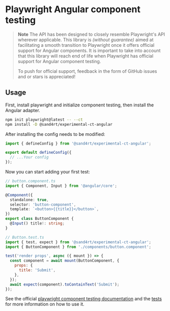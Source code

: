 # Playwright Angular component testing

> **Note**
> The API has been designed to closely resemble Playwright's API wherever applicable. This library is _(without guarantee)_ aimed at facilitating a smooth transition to Playwright once it offers official support for Angular components. It is important to take into account that this library will reach end of life when Playwright has official support for Angular component testing.
> 
> To push for official support, feedback in the form of GitHub issues and or stars is appreciated!

## Usage

First, install playwright and initialize component testing, then install the Angular adapter.

```sh
npm init playwright@latest -- --ct
npm install -D @sand4rt/experimental-ct-angular
```

After installing the config needs to be modified:

```ts
import { defineConfig } from '@sand4rt/experimental-ct-angular';

export default defineConfig({
  // ...Your config
});
```

Now you can start adding your first test:

```ts
// button.component.ts
import { Component, Input } from '@angular/core';

@Component({
  standalone: true,
  selector: 'button-component',
  template: `<button>{{title}}</button>`,
})
export class ButtonComponent {
  @Input() title!: string;
}
```

```jsx
// Button.test.ts
import { test, expect } from '@sand4rt/experimental-ct-angular';
import { ButtonComponent } from './components/button.component';

test('render props', async ({ mount }) => {
  const component = await mount(ButtonComponent, {
    props: {
      title: 'Submit',
    },
  });
  await expect(component).toContainText('Submit');
});
```

See the official [playwright component testing documentation](https://playwright.dev/docs/test-components) and the [tests](https://github.com/sand4rt/playwright-ct-angular/tree/main/ct-angular/tests) for more information on how to use it.
